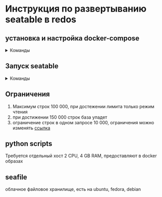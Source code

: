 # Инструкция по развертыванию seatable в redos

## установка и настройка docker-compose 
<details><summary>Команды</summary>
<p>

  1. Установка docker-compose
  ```
    dnf install docker docker-compose
  ```  
  2. Добавление в автозапуск
  ```
    systemctl enable docker
  ```
  3. Запуск docker без root прав
  ```
    groupadd docker
  ```
  ```
    usermod -aG docker $USER
  ```
  4. Установка Portainer для удаленного управления контейнерами. Поменять порты при развертывании
  ```
    docker run -d -p 8000:8000 -p 9000:9000 --name=portainer --restart=always -v /var/run/docker.sock:/var/run/docker.sock -v portainer_data:/data portainer/portainer-ce
  ```

</p>
</details>

## Запуск seatable
<details><summary>Команды</summary>
<p>

1. Открыть файл .env 
   - MYSQL_ROOT_PASSWORD=  # Пароль для базы данных
   - MYSQL_LOG_CONSOLE=true
   - DB_HOST=db #оставить. db - имя сервиса с базой данных
   - DB_ROOT_PASSWD=  # Пароль для базы данных, должен совпадать с MYSQL_ROOT_PASSWORD
   - SEATABLE_SERVER_LETSENCRYPT=False # сертификат SSL, True при наличии сертификата и включения соединени HTTPS
   - SEATABLE_SERVER_HOSTNAME= #имя хоста
   - TIME_ZONE=Asia/Yekaterinburg #часовой пояс
2. Открыть терминал по адресу папки
3. Запуск docker-compose скрипта. Запускать из под пользователя без root и админских прав
```
  docker-compose up -d
```
4. Открыть файл seatable.service
    - User=$USER #указать пользователя от которого запускается сервис
5. Скопировать файл seatable.service в папку:
```
  /etc/systemd/system
```
команда с правами root
```
  cp seatable.service /etc/systemd/system
```
6. Добавить сервис в автозапуск #root права
```
  systemctl enable seatable.service
```
7. Создать суперпользователя
```
  docker exec -it seatable /shared/seatable/scripts/seatable.sh superuser
```
8. Запуск бэкапов в crontab
```
  crontab -e
```
  Бэкап вторник, четверг в 23:00
```
  00 00 * * 3,5 find /home/tables/backup -type f -mtime +30 -exec rm -f {} \;
  00 23 * * 2,4 docker exec seatable-mysql mysqldump -uroot -padf59RH96jh --opt ccnet_db > backup/ccnet_db_$(date +\%Y-\%m-\%d).sql && docker exec seatable-mysql mysqldump -uroot -padf59RH96jh --opt seafile_db > backup/seafile_db_$(date +\%Y-\%m-\%d).sql && docker exec seatable-mysql mysqldump -uroot -padf59RH96jh --opt dtable_db > backup/dtable_db_$(date +\%Y-\%m-\%d).sql
```

</p>
</details>

## Ограничения
1. Максимум строк 100 000, при достежении лимита только режим чтения
2. при достижении 150 000 строк база упадет
3. ограничение строк в одном запросе 10 000, ограничения можно изменять
  [ссылка](https://manual.seatable.io/config/dtable_db_conf/)

## python scripts

  Требуется отдельный хост 2 CPU, 4 GB RAM, предоставляют в docker образах

## seafile

  облачное файловое хранилище, есть на ubuntu, fedora, debian

